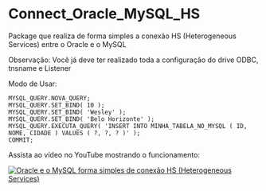 # Connect_Oracle_MySQL_HS
Package que realiza de forma simples a conexão HS (Heterogeneous Services) entre o Oracle e o MySQL

Observação: Você já deve ter realizado toda a configuração do drive ODBC, tnsname e Listener

Modo de Usar:

```
MYSQL_QUERY.NOVA_QUERY;
MYSQL_QUERY.SET_BIND( 10 );
MYSQL_QUERY.SET_BIND( 'Wesley' );
MYSQL_QUERY.SET_BIND( 'Belo Horizonte' );
MYSQL_QUERY.EXECUTA_QUERY( 'INSERT INTO MINHA_TABELA_NO_MYSQL ( ID, NOME, CIDADE ) VALUES ( ?, ?, ? )' );
COMMIT;
```



Assista ao vídeo no YouTube mostrando o funcionamento:

[![Oracle e o MySQL forma simples de conexão HS (Heterogeneous Services)](https://img.youtube.com/vi/VKaAvXXV1Hs/0.jpg)](https://youtu.be/VKaAvXXV1Hs)
